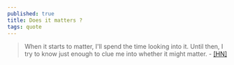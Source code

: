 ```yaml
---
published: true
title: Does it matters ?
tags: quote
---
```

> When it starts to matter, I'll spend the time looking into it. Until then, I try to know just enough to clue me into whether it might matter. - [\[HN\]](https://news.ycombinator.com/item?id=18516177)
